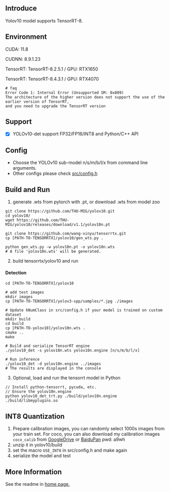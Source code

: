 ## Introduce

Yolov10 model supports TensorRT-8.

## Environment

CUDA: 11.8

CUDNN: 8.9.1.23

TensorRT: TensorRT-8.2.5.1   / GPU: RTX1650

TensorRT: TensorRT-8.4.3.1   / GPU: RTX4070

```
# faq
Error Code 1: Internal Error (Unsupported SM: 0x809)
The architecture of the higher version does not support the use of the earlier version of TensorRT,
and you need to upgrade the TensorRT version
```

## Support

* [x] YOLOv10-det support FP32/FP16/INT8 and Python/C++ API

## Config

* Choose the YOLOv10 sub-model n/s/m/b/l/x from command line arguments.
* Other configs please check [src/config.h](src/config.h)

## Build and Run

1. generate .wts from pytorch with .pt, or download .wts from model zoo

```shell
git clone https://github.com/THU-MIG/yolov10.git
cd yolov10/
wget https://github.com/THU-MIG/yolov10/releases/download/v1.1/yolov10n.pt

git clone https://github.com/wang-xinyu/tensorrtx.git
cp [PATH-TO-TENSORRTX]/yolov10/gen_wts.py .

python gen_wts.py -w yolov10n.pt -o yolov10n.wts
# A file 'yolov10n.wts' will be generated.
```

2. build tensorrtx/yolov10 and run

#### Detection

```shell
cd [PATH-TO-TENSORRTX]/yolov10

# add test images
mkdir images
cp [PATH-TO-TENSORRTX]/yolov3-spp/samples/*.jpg ./images

# Update kNumClass in src/config.h if your model is trained on custom dataset
mkdir build
cd build
cp [PATH-TO-yolov10]/yolov10n.wts .
cmake ..
make

# Build and serialize TensorRT engine
./yolov10_det -s yolov10n.wts yolov10n.engine [n/s/m/b/l/x]

# Run inference
./yolov10_det -d yolov10n.engine ../images
# The results are displayed in the console
```

3. Optional, load and run the tensorrt model in Python
```shell
// Install python-tensorrt, pycuda, etc.
// Ensure the yolov10n.engine
python yolov10_det_trt.py ./build/yolov10n.engine ./build/libmyplugins.so
```

## INT8 Quantization
1. Prepare calibration images, you can randomly select 1000s images from your train set. For coco, you can also download my calibration images `coco_calib` from [GoogleDrive](https://drive.google.com/drive/folders/1s7jE9DtOngZMzJC1uL307J2MiaGwdRSI?usp=sharing) or [BaiduPan](https://pan.baidu.com/s/1GOm_-JobpyLMAqZWCDUhKg) pwd: a9wh
2. unzip it in yolov10/build
3. set the macro `USE_INT8` in src/config.h and make again
4. serialize the model and test

## More Information
See the readme in [home page.](https://github.com/wang-xinyu/tensorrtx)
